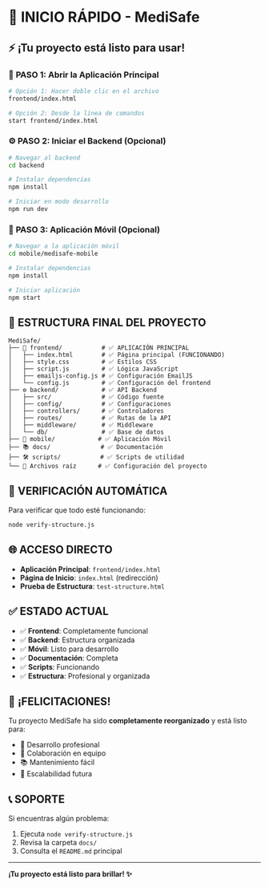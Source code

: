 # 🚀 INICIO RÁPIDO - MediSafe

## ⚡ ¡Tu proyecto está listo para usar!

### 📱 **PASO 1: Abrir la Aplicación Principal**
```bash
# Opción 1: Hacer doble clic en el archivo
frontend/index.html

# Opción 2: Desde la línea de comandos
start frontend/index.html
```

### ⚙️ **PASO 2: Iniciar el Backend (Opcional)**
```bash
# Navegar al backend
cd backend

# Instalar dependencias
npm install

# Iniciar en modo desarrollo
npm run dev
```

### 📱 **PASO 3: Aplicación Móvil (Opcional)**
```bash
# Navegar a la aplicación móvil
cd mobile/medisafe-mobile

# Instalar dependencias
npm install

# Iniciar aplicación
npm start
```

## 🎯 **ESTRUCTURA FINAL DEL PROYECTO**

```
MediSafe/
├── 📱 frontend/           # ✅ APLICACIÓN PRINCIPAL
│   ├── index.html        # ✅ Página principal (FUNCIONANDO)
│   ├── style.css         # ✅ Estilos CSS
│   ├── script.js         # ✅ Lógica JavaScript
│   ├── emailjs-config.js # ✅ Configuración EmailJS
│   └── config.js         # ✅ Configuración del frontend
├── ⚙️ backend/            # ✅ API Backend
│   ├── src/              # ✅ Código fuente
│   ├── config/           # ✅ Configuraciones
│   ├── controllers/      # ✅ Controladores
│   ├── routes/           # ✅ Rutas de la API
│   ├── middleware/       # ✅ Middleware
│   └── db/               # ✅ Base de datos
├── 📱 mobile/            # ✅ Aplicación Móvil
├── 📚 docs/              # ✅ Documentación
├── 🛠️ scripts/           # ✅ Scripts de utilidad
└── 📄 Archivos raíz      # ✅ Configuración del proyecto
```

## 🔧 **VERIFICACIÓN AUTOMÁTICA**

Para verificar que todo esté funcionando:
```bash
node verify-structure.js
```

## 🌐 **ACCESO DIRECTO**

- **Aplicación Principal**: `frontend/index.html`
- **Página de Inicio**: `index.html` (redirección)
- **Prueba de Estructura**: `test-structure.html`

## ✅ **ESTADO ACTUAL**

- ✅ **Frontend**: Completamente funcional
- ✅ **Backend**: Estructura organizada
- ✅ **Móvil**: Listo para desarrollo
- ✅ **Documentación**: Completa
- ✅ **Scripts**: Funcionando
- ✅ **Estructura**: Profesional y organizada

## 🎉 **¡FELICITACIONES!**

Tu proyecto MediSafe ha sido **completamente reorganizado** y está listo para:
- 🚀 Desarrollo profesional
- 👥 Colaboración en equipo
- 📚 Mantenimiento fácil
- 🔧 Escalabilidad futura

## 📞 **SOPORTE**

Si encuentras algún problema:
1. Ejecuta `node verify-structure.js`
2. Revisa la carpeta `docs/`
3. Consulta el `README.md` principal

---

**¡Tu proyecto está listo para brillar! ✨**
